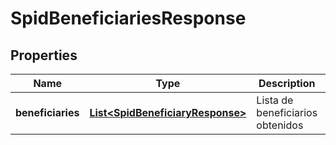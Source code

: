 # SpidBeneficiariesResponse

## Properties
Name | Type | Description | Notes
------------ | ------------- | ------------- | -------------
**beneficiaries** | [**List&lt;SpidBeneficiaryResponse&gt;**](SpidBeneficiaryResponse.md) | Lista de beneficiarios obtenidos |  [optional]
